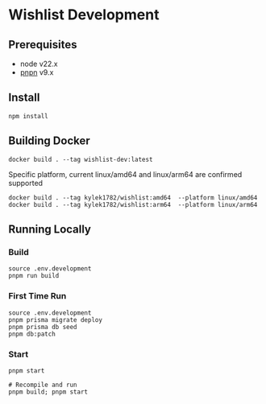 # Wishlist Development

## Prerequisites 

- node v22.x
- [pnpn](https://pnpm.io/installation) v9.x

## Install
```
npm install
```

## Building Docker
```
docker build . --tag wishlist-dev:latest
```
Specific platform, current linux/amd64 and linux/arm64 are confirmed supported 
```
docker build . --tag kylek1782/wishlist:amd64  --platform linux/amd64
docker build . --tag kylek1782/wishlist:arm64  --platform linux/arm64
```

## Running Locally

### Build
```
source .env.development
pnpm run build 
```

### First Time Run
```
source .env.development
pnpm prisma migrate deploy
pnpm prisma db seed
pnpm db:patch
```

### Start
```
pnpm start

# Recompile and run
pnpm build; pnpm start
```
